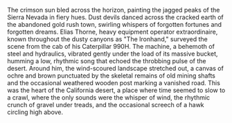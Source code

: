 The crimson sun bled across the horizon, painting the jagged peaks of the Sierra Nevada in fiery hues.  Dust devils danced across the cracked earth of the abandoned gold rush town, swirling whispers of forgotten fortunes and forgotten dreams.  Elias Thorne, heavy equipment operator extraordinaire, known throughout the dusty canyons as "The Ironhand," surveyed the scene from the cab of his Caterpillar 990H.  The machine, a behemoth of steel and hydraulics, vibrated gently under the load of its massive bucket, humming a low, rhythmic song that echoed the throbbing pulse of the desert.  Around him, the wind-scoured landscape stretched out, a canvas of ochre and brown punctuated by the skeletal remains of old mining shafts and the occasional weathered wooden post marking a vanished road.  This was the heart of the California desert, a place where time seemed to slow to a crawl, where the only sounds were the whisper of wind, the rhythmic crunch of gravel under treads, and the occasional screech of a hawk circling high above.
